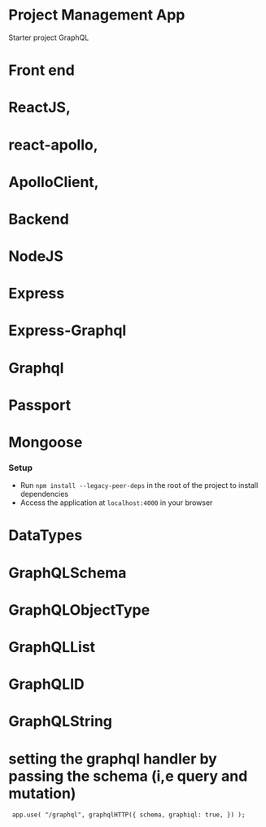 # Project Management App

Starter project GraphQL

# Front end
   # ReactJS,
   # react-apollo,
   # ApolloClient,
# Backend 
   # NodeJS
   # Express
   # Express-Graphql
   # Graphql
   # Passport
   # Mongoose

### Setup

- Run `npm install --legacy-peer-deps` in the root of the project to install dependencies
- Access the application at `localhost:4000` in your browser

# DataTypes
   # GraphQLSchema
   # GraphQLObjectType
   # GraphQLList
   # GraphQLID
   # GraphQLString

# setting the graphql handler by passing the schema (i,e query and mutation)
` app.use(
  "/graphql",
  graphqlHTTP({
    schema,
    graphiql: true,
  })
);`